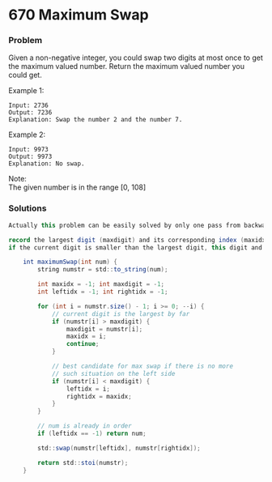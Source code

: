 # 670 Maximum Swap

### Problem

Given a non-negative integer, you could swap two digits at most once to get the maximum valued number. Return the maximum valued number you could get.

Example 1:

```
Input: 2736
Output: 7236
Explanation: Swap the number 2 and the number 7.
```

Example 2:

```
Input: 9973
Output: 9973
Explanation: No swap.
```

Note:  
The given number is in the range \[0, 108\]

### Solutions

```java
Actually this problem can be easily solved by only one pass from backward. During the scan, we only need to do 2 things:

record the largest digit (maxdigit) and its corresponding index (maxidx);
if the current digit is smaller than the largest digit, this digit and the largest digit are the best candidate for max swap so far. In this case, this digit pair is recorded (leftidx and rightidx).

    int maximumSwap(int num) {
        string numstr = std::to_string(num);

        int maxidx = -1; int maxdigit = -1;
        int leftidx = -1; int rightidx = -1;        

        for (int i = numstr.size() - 1; i >= 0; --i) {
            // current digit is the largest by far
            if (numstr[i] > maxdigit) {
                maxdigit = numstr[i];
                maxidx = i;
                continue;
            }

            // best candidate for max swap if there is no more 
            // such situation on the left side
            if (numstr[i] < maxdigit) {
                leftidx = i;
                rightidx = maxidx;
            }
        }

        // num is already in order
        if (leftidx == -1) return num;

        std::swap(numstr[leftidx], numstr[rightidx]);

        return std::stoi(numstr);
    }
```



